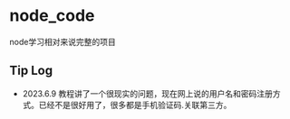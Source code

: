 # node_code
node学习相对来说完整的项目














## Tip Log

- 2023.6.9 教程讲了一个很现实的问题，现在网上说的用户名和密码注册方式。已经不是很好用了，很多都是手机验证码.关联第三方。
